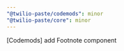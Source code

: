 ```yaml
---
"@twilio-paste/codemods": minor
"@twilio-paste/core": minor
---
```


[Codemods] add Footnote component
